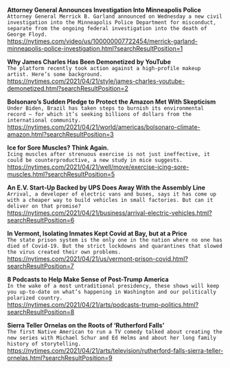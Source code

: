 **Attorney General Announces Investigation Into Minneapolis Police**\
`Attorney General Merrick B. Garland announced on Wednesday a new civil investigation into the Minneapolis Police Department for misconduct, separate from the ongoing federal investigation into the death of George Floyd.`\
https://nytimes.com/video/us/100000007722454/merrick-garland-minneapolis-police-investigation.html?searchResultPosition=1

**Why James Charles Has Been Demonetized by YouTube**\
`The platform recently took action against a high-profile makeup artist. Here’s some background.`\
https://nytimes.com/2021/04/21/style/james-charles-youtube-demonetized.html?searchResultPosition=2

**Bolsonaro’s Sudden Pledge to Protect the Amazon Met With Skepticism**\
`Under Biden, Brazil has taken steps to burnish its environmental record — for which it’s seeking billions of dollars from the international community.`\
https://nytimes.com/2021/04/21/world/americas/bolsonaro-climate-amazon.html?searchResultPosition=3

**Ice for Sore Muscles? Think Again.**\
`Icing muscles after strenuous exercise is not just ineffective, it could be counterproductive, a new study in mice suggests.`\
https://nytimes.com/2021/04/21/well/move/exercise-icing-sore-muscles.html?searchResultPosition=5

**An E.V. Start-Up Backed by UPS Does Away With the Assembly Line**\
`Arrival, a developer of electric vans and buses, says it has come up with a cheaper way to build vehicles in small factories. But can it deliver on that promise?`\
https://nytimes.com/2021/04/21/business/arrival-electric-vehicles.html?searchResultPosition=6

**In Vermont, Isolating Inmates Kept Covid at Bay, but at a Price**\
`The state prison system is the only one in the nation where no one has died of Covid-19. But the strict lockdowns and quarantines that slowed the virus created their own problems.`\
https://nytimes.com/2021/04/21/us/vermont-prison-covid.html?searchResultPosition=7

**8 Podcasts to Help Make Sense of Post-Trump America**\
`In the wake of a most untraditional presidency, these shows will keep you up-to-date on what’s happening in Washington and our politically polarized country.`\
https://nytimes.com/2021/04/21/arts/podcasts-trump-politics.html?searchResultPosition=8

**Sierra Teller Ornelas on the Roots of ‘Rutherford Falls’**\
`The first Native American to run a TV comedy talked about creating the new series with Michael Schur and Ed Helms and about her long family history of storytelling.`\
https://nytimes.com/2021/04/21/arts/television/rutherford-falls-sierra-teller-ornelas.html?searchResultPosition=9

